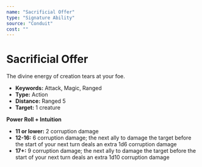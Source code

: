 ```yaml
---
name: "Sacrificial Offer"
type: "Signature Ability"
source: "Conduit"
cost: ""
---
```


# Sacrificial Offer

The divine energy of creation tears at your foe.

- **Keywords:** Attack, Magic, Ranged
- **Type:** Action
- **Distance:** Ranged 5
- **Target:** 1 creature

**Power Roll + Intuition**

- **11 or lower:** 2 corruption damage
- **12-16:** 6 corruption damage; the next ally to damage the target before the start of your next turn deals an extra 1d6 corruption damage
- **17+:** 9 corruption damage; the next ally to damage the target before the start of your next turn deals an extra 1d10 corruption damage
